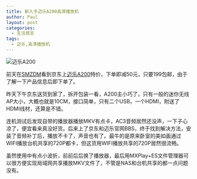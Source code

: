 ```yaml
---
title: 新入手迈乐A200高清播放机
author: Paul
layout: post
categories:
  - 生活感言
tags:
  - 迈乐,高清播放机
---
```




![迈乐A200](http://img7.chztv.com/blog/2013-0103/melea200.jpg)

前天在<a href="http://www.smzdm.com/mele-the-zhuo-shadow-a200-living-room-computer-hd-pass-to-kill-airplay-fast-broadcast-249-orders-min.html" target="_blank">SMZDM</a>看到京东上<a href="http://www.360buy.com/product/751932.html" target="_blank">迈乐A200</a>特价，下单即减50元，只要199包邮，由于了解一下产品信息后即下单了。  

昨天下午京东送货到家了，拆开包装一看，A200主小巧了，只有一般的迷你无线AP大小，大概也就是10CM，接口简单，只有二个USB，一个HDMI，附送了HDMI线材，还算是不错。  

连机测试后发现自带的播放器播放MKV有点卡，AC3音频居然还没声，一下子心凉了，便宜看来真没好货。后来上了京东和迈乐官网BBS，终于找到解决方法，安装了音频补丁后，播放不卡了，声音也有了。最牛的是原来卧室的美如画通过WIFI播放台机共享的720P都卡，但这货用WIFI播放共享的720P居然很流畅。  

虽然使用中有点小波折，前前后后换了播放器，最后用MXPlay+ES文件管理器可以很方便实现局域网共享播放MKV文件了，不管是NAS和台机共享的都一点问题没有。